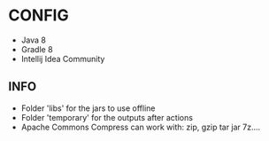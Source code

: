 # CONFIG

* Java 8
* Gradle 8
* Intellij Idea Community

## INFO

* Folder 'libs' for the jars to use offline
* Folder 'temporary' for the outputs after actions
* Apache Commons Compress can work with: zip, gzip tar jar 7z....